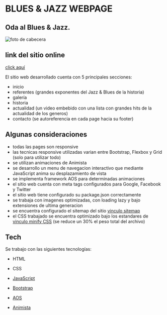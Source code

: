 # BLUES & JAZZ WEBPAGE
## Oda al Blues & Jazz.
![foto de cabecera](<https://upload.wikimedia.org/wikivoyage/en/a/ab/Jazz_DOTM_Banner_1.jpg>)

## link del sitio online
[click aquí](<https://luttringer.github.io/PreEntrega2Menendez/index.html>)

El sitio web desarrollado cuenta con 5 principales secciones:
- inicio
- referentes (grandes exponentes del Jazz & Blues de la historia)
- galería 
- historia
- actualidad (un video embebido con una lista con grandes hits de la actualidad de los generos)
- contacto (se autoreferencia en cada page hacia su footer)

## Algunas consideraciones

- todas las pages son responsive
- las tecnicas responsive utilizadas varian entre Bootstrap, Flexbox y Grid (solo para utilizar todo)
- se utilizan animaciones de Animista
- se desarrollo un menu de navegacion interactivo que mediante JavaScript anima su desplazamiento de vista
- se implementa framework AOS para determinadas animaciones
- el sitio web cuenta con meta tags configurados para Google, Facebook y Twitter
- el sitio web tiene configurado su package.json correctamente
- se trabaja con imagenes optimizadas, con loading lazy y bajo extensiones de ultima generacion 
- se encuentra configurado el sitemap del sitio [vinculo sitemap] 
- el CSS trabajado se encuentra optimizado bajo los estandares de [vinculo minify CSS] (se reduce un 30% el peso total del archivo)



## Tech

Se trabajo con las siguientes tecnologías:

- HTML
- CSS
- [JavaScript]
- [Bootstrap]
- [AOS]
- [Animista]


   [JavaScript]: <https://www.javascript.com/>
   [Bootstrap]: <https://getbootstrap.com/>
   [AOS]: <https://michalsnik.github.io/aos/>
   [Animista]: <https://animista.net/>
   [vinculo sitemap]: <https://github.com/luttringer/PreEntrega2Menendez/blob/main/sitemap.xml>
   [vinculo minify CSS]: <https://www.toptal.com/developers/cssminifier>
